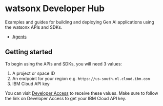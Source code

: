 # watsonx Developer Hub

Examples and guides for building and deploying Gen AI applications using the watsonx APIs and SDKs.

- [Agents](/agents/README.md)

## Getting started

To begin using the APIs and SDKs, you will need 3 values:

1. A project or space ID
2. An endpoint for your region e.g. `https://us-south.ml.cloud.ibm.com`
3. IBM Cloud API key

You can visit [Developer Access](https://dataplatform.cloud.ibm.com/developer-access?context=wx) to receive these values. Make sure to follow the link on Developer Access to get your IBM Cloud API key.
